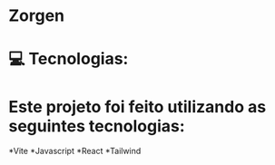 # Zorgen

# 💻 Tecnologias:
# Este projeto foi feito utilizando as seguintes tecnologias:
*Vite
*Javascript
*React
*Tailwind
